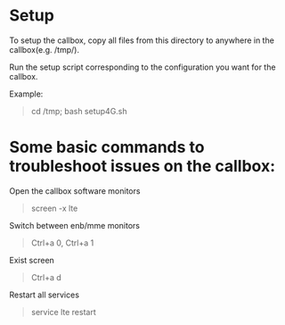 # Setup
To setup the callbox, copy all files from this directory to anywhere in the callbox(e.g. /tmp/).

Run the setup script corresponding to the configuration you want for the callbox.

Example:
>cd /tmp; bash setup4G.sh


# Some basic commands to troubleshoot issues on the callbox:
Open the callbox software monitors
>screen -x lte

Switch between enb/mme monitors
>Ctrl+a 0, Ctrl+a 1

Exist screen
>Ctrl+a d

Restart all services
>service lte restart
